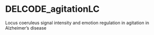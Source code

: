 # DELCODE_agitationLC
Locus coeruleus signal intensity and emotion regulation in agitation in Alzheimer’s disease
